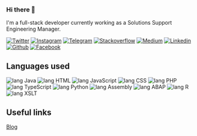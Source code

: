 ### Hi there 👋

<p>I'm a full-stack developer currently working as a Solutions Support Engineering Manager. </p>



[![Twitter      ][ico-twitter      ]][url-twitter      ]
[![Instagram    ][ico-instagram    ]][url-instagram    ]
[![Telegram     ][ico-telegram     ]][url-telegram     ]
[![Stackoverflow][ico-stackoverflow]][url-stackoverflow]
[![Medium       ][ico-medium       ]][url-medium       ]
[![Linkedin     ][ico-linkedin     ]][url-linkedin     ]
[![Github       ][ico-github       ]][url-github       ]
[![Facebook     ][ico-facebook     ]][url-facebook     ]



## Languages used
![lang Java      ](https://img.shields.io/badge/-Java-259?style=flat-square&logo=Java&logoColor=fff)
![lang HTML      ](https://img.shields.io/badge/-HTML-1A5?style=flat-square&logo=HTML&logoColor=fff)
![lang JavaScript](https://img.shields.io/badge/-JavaScript-1F0?style=flat-square&logo=JavaScript&logoColor=fff)
![lang CSS       ](https://img.shields.io/badge/-CSS-223?style=flat-square&logo=CSS&logoColor=fff)
![lang PHP       ](https://img.shields.io/badge/-PHP-230?style=flat-square&logo=PHP&logoColor=fff)
![lang TypeScript](https://img.shields.io/badge/-TypeScript-242?style=flat-square&logo=TypeScript&logoColor=fff)
![lang Python    ](https://img.shields.io/badge/-Python-24A?style=flat-square&logo=Python&logoColor=fff)
![lang Assembly  ](https://img.shields.io/badge/-Assembly-27C?style=flat-square&logo=Assembly&logoColor=fff)
![lang ABAP      ](https://img.shields.io/badge/-ABAP-289?style=flat-square&logo=ABAP&logoColor=fff)
![lang R         ](https://img.shields.io/badge/-R-29A?style=flat-square&logo=R&logoColor=fff)
![lang XSLT      ](https://img.shields.io/badge/-XSLT-2A3?style=flat-square&logo=XSLT&logoColor=fff)

## Useful links
[Blog      ][url-blog      ]


[](ASSETS)

[url-blog         ]: https://mechamorafa.com/blog


[url-gmail        ]: mailto:rafaelramos.anti@gmail.com
[url-medium       ]: https://medium.com/@mechamorafa
[url-github       ]: https://github.com/mechamorafa
[url-twitter      ]: https://twitter.com/mechamorafa
[url-facebook     ]: https://facebook.com/rafaelramos
[url-linkedin     ]: https://www.linkedin.com/in/julianorafaelramos
[url-telegram     ]: https://t.me/mechamorafa
[url-instagram    ]: https://instagram.com/mechamorafa
[url-hackerrank   ]: https://www.hackerrank.com/
[url-stackoverflow]: https://stackoverflow.com/
[ico-gmail        ]: https://img.shields.io/badge/Gmail-131313?style=flat-square&logo=Gmail
[ico-devto        ]: https://img.shields.io/badge/DEV.to-131313?style=flat-square&logo=dev.to
[ico-reddit       ]: https://img.shields.io/badge/Reddit-131313?style=flat-square&logo=Reddit
[ico-medium       ]: https://img.shields.io/badge/Medium-131313?style=flat-square&logo=medium
[ico-github       ]: https://img.shields.io/badge/Github-131313?style=flat-square&logo=Github
[ico-twitter      ]: https://img.shields.io/badge/Twitter-131313?style=flat-square&logo=twitter
[ico-keybase      ]: https://img.shields.io/badge/Keybase.io-131313?style=flat-square&logo=keybase
[ico-stellar      ]: https://img.shields.io/badge/Stellar-lumens-131313?style=flat-square&logo=stellar&labelColor=333
[ico-spotify      ]: https://img.shields.io/badge/Spotify-131313?style=flat-square&logo=spotify
[ico-facebook     ]: https://img.shields.io/badge/Facebook-131313?style=flat-square&logo=facebook
[ico-instagram    ]: https://img.shields.io/badge/Instagram-131313?style=flat-square&logo=instagram
[ico-whatsapp     ]: https://img.shields.io/badge/Whatsapp-131313?style=flat-square&logo=whatsapp
[ico-linkedin     ]: https://img.shields.io/badge/LinkedIn-131313?style=flat-square&logo=Linkedin
[ico-telegram     ]: https://img.shields.io/badge/Telegram-131313?style=flat-square&logo=telegram
[ico-hackerrank   ]: https://img.shields.io/badge/HackerRank-131313?style=flat-square&logo=hackerrank
[ico-stackoverflow]: https://img.shields.io/badge/Stackoverflow-131313?style=flat-square&logo=Stackoverflow



